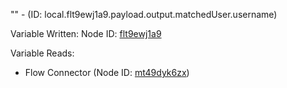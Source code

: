 "" - (ID: local.flt9ewj1a9.payload.output.matchedUser.username)

Variable Written:
Node ID: [flt9ewj1a9](../nodes/flt9ewj1a9.md)

Variable Reads:
* Flow Connector (Node ID: [mt49dyk6zx](../nodes/mt49dyk6zx.md))
